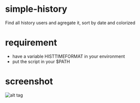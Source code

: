 # simple-history

Find all history users and agregate it, sort by date and colorized

# requirement
  * have a variable HISTTIMEFORMAT in your environment
  * put the script in your $PATH

# screenshot

![alt tag](https://github.com/mazingerzzz/simple-history/blob/master/history.png?raw=true)
